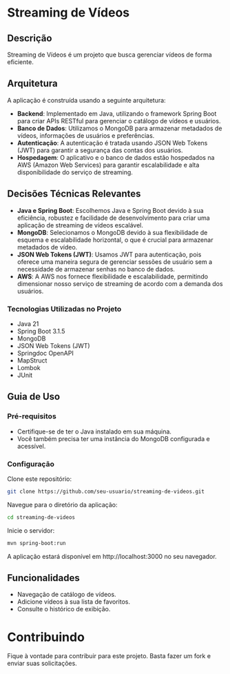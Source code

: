 # Streaming de Vídeos

## Descrição

Streaming de Vídeos é um projeto que busca gerenciar vídeos de forma eficiente.

## Arquitetura

A aplicação é construída usando a seguinte arquitetura:

- **Backend**: Implementado em Java, utilizando o framework Spring Boot para criar APIs RESTful para gerenciar o catálogo de vídeos e usuários.
- **Banco de Dados**: Utilizamos o MongoDB para armazenar metadados de vídeos, informações de usuários e preferências.
- **Autenticação**: A autenticação é tratada usando JSON Web Tokens (JWT) para garantir a segurança das contas dos usuários.
- **Hospedagem**: O aplicativo e o banco de dados estão hospedados na AWS (Amazon Web Services) para garantir escalabilidade e alta disponibilidade do serviço de streaming.

## Decisões Técnicas Relevantes

- **Java e Spring Boot**: Escolhemos Java e Spring Boot devido à sua eficiência, robustez e facilidade de desenvolvimento para criar uma aplicação de streaming de vídeos escalável.
- **MongoDB**: Selecionamos o MongoDB devido à sua flexibilidade de esquema e escalabilidade horizontal, o que é crucial para armazenar metadados de vídeo.
- **JSON Web Tokens (JWT)**: Usamos JWT para autenticação, pois oferece uma maneira segura de gerenciar sessões de usuário sem a necessidade de armazenar senhas no banco de dados.
- **AWS**: A AWS nos fornece flexibilidade e escalabilidade, permitindo dimensionar nosso serviço de streaming de acordo com a demanda dos usuários.

### Tecnologias Utilizadas no Projeto

- Java 21
- Spring Boot 3.1.5
- MongoDB
- JSON Web Tokens (JWT)
- Springdoc OpenAPI
- MapStruct
- Lombok
- JUnit

## Guia de Uso

### Pré-requisitos

- Certifique-se de ter o Java instalado em sua máquina.
- Você também precisa ter uma instância do MongoDB configurada e acessível.

### Configuração

Clone este repositório:

```bash
git clone https://github.com/seu-usuario/streaming-de-videos.git
```
Navegue para o diretório da aplicação:

````bash
cd streaming-de-videos
````
Inicie o servidor:

````bash
mvn spring-boot:run
````
A aplicação estará disponível em http://localhost:3000 no seu navegador.

## Funcionalidades
* Navegação de catálogo de vídeos.
* Adicione vídeos à sua lista de favoritos.
* Consulte o histórico de exibição.

# Contribuindo
Fique à vontade para contribuir para este projeto. Basta fazer um fork e enviar suas solicitações.


